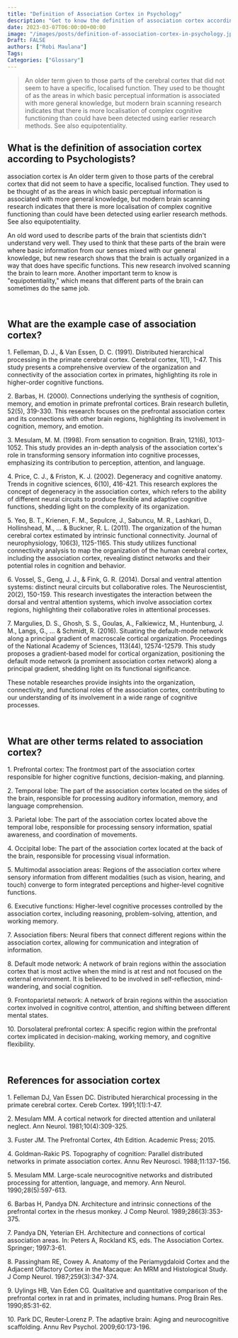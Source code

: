 ```yaml
---
title: "Definition of Association Cortex in Psychology"
description: "Get to know the definition of association cortex according to psychologists."
date: 2023-03-07T06:00:00+00:00
image: "/images/posts/definition-of-association-cortex-in-psychology.jpg"
Draft: FALSE
authors: ["Robi Maulana"]
Tags: 
Categories: ["Glossary"]
---
```






> An older term given to those parts of the cerebral cortex that did not seem to have a specific, localised function. They used to be thought of as the areas in which basic perceptual information is associated with more general knowledge, but modern brain scanning research indicates that there is more localisation of complex cognitive functioning than could have been detected using earlier research methods. See also equipotentiality.

## What is the definition of association cortex according to Psychologists?

association cortex is An older term given to those parts of the cerebral cortex that did not seem to have a specific, localised function. They used to be thought of as the areas in which basic perceptual information is associated with more general knowledge, but modern brain scanning research indicates that there is more localisation of complex cognitive functioning than could have been detected using earlier research methods. See also equipotentiality.

An old word used to describe parts of the brain that scientists didn't understand very well. They used to think that these parts of the brain were where basic information from our senses mixed with our general knowledge, but new research shows that the brain is actually organized in a way that does have specific functions. This new research involved scanning the brain to learn more. Another important term to know is "equipotentiality," which means that different parts of the brain can sometimes do the same job.

 

## What are the example case of association cortex?

1\. Felleman, D. J., & Van Essen, D. C. (1991). Distributed hierarchical processing in the primate cerebral cortex. Cerebral cortex, 1(1), 1-47. This study presents a comprehensive overview of the organization and connectivity of the association cortex in primates, highlighting its role in higher-order cognitive functions.

2\. Barbas, H. (2000). Connections underlying the synthesis of cognition, memory, and emotion in primate prefrontal cortices. Brain research bulletin, 52(5), 319-330. This research focuses on the prefrontal association cortex and its connections with other brain regions, highlighting its involvement in cognition, memory, and emotion.

3\. Mesulam, M. M. (1998). From sensation to cognition. Brain, 121(6), 1013-1052. This study provides an in-depth analysis of the association cortex's role in transforming sensory information into cognitive processes, emphasizing its contribution to perception, attention, and language.

4\. Price, C. J., & Friston, K. J. (2002). Degeneracy and cognitive anatomy. Trends in cognitive sciences, 6(10), 416-421. This research explores the concept of degeneracy in the association cortex, which refers to the ability of different neural circuits to produce flexible and adaptive cognitive functions, shedding light on the complexity of its organization.

5\. Yeo, B. T., Krienen, F. M., Sepulcre, J., Sabuncu, M. R., Lashkari, D., Hollinshead, M., ... & Buckner, R. L. (2011). The organization of the human cerebral cortex estimated by intrinsic functional connectivity. Journal of neurophysiology, 106(3), 1125-1165. This study utilizes functional connectivity analysis to map the organization of the human cerebral cortex, including the association cortex, revealing distinct networks and their potential roles in cognition and behavior.

6\. Vossel, S., Geng, J. J., & Fink, G. R. (2014). Dorsal and ventral attention systems: distinct neural circuits but collaborative roles. The Neuroscientist, 20(2), 150-159. This research investigates the interaction between the dorsal and ventral attention systems, which involve association cortex regions, highlighting their collaborative roles in attentional processes.

7\. Margulies, D. S., Ghosh, S. S., Goulas, A., Falkiewicz, M., Huntenburg, J. M., Langs, G., ... & Schmidt, R. (2016). Situating the default-mode network along a principal gradient of macroscale cortical organization. Proceedings of the National Academy of Sciences, 113(44), 12574-12579. This study proposes a gradient-based model for cortical organization, positioning the default mode network (a prominent association cortex network) along a principal gradient, shedding light on its functional significance.

These notable researches provide insights into the organization, connectivity, and functional roles of the association cortex, contributing to our understanding of its involvement in a wide range of cognitive processes.

 

## What are other terms related to association cortex?

1\. Prefrontal cortex: The frontmost part of the association cortex responsible for higher cognitive functions, decision-making, and planning.

2\. Temporal lobe: The part of the association cortex located on the sides of the brain, responsible for processing auditory information, memory, and language comprehension.

3\. Parietal lobe: The part of the association cortex located above the temporal lobe, responsible for processing sensory information, spatial awareness, and coordination of movements.

4\. Occipital lobe: The part of the association cortex located at the back of the brain, responsible for processing visual information.

5\. Multimodal association areas: Regions of the association cortex where sensory information from different modalities (such as vision, hearing, and touch) converge to form integrated perceptions and higher-level cognitive functions.

6\. Executive functions: Higher-level cognitive processes controlled by the association cortex, including reasoning, problem-solving, attention, and working memory.

7\. Association fibers: Neural fibers that connect different regions within the association cortex, allowing for communication and integration of information.

8\. Default mode network: A network of brain regions within the association cortex that is most active when the mind is at rest and not focused on the external environment. It is believed to be involved in self-reflection, mind-wandering, and social cognition.

9\. Frontoparietal network: A network of brain regions within the association cortex involved in cognitive control, attention, and shifting between different mental states.

10\. Dorsolateral prefrontal cortex: A specific region within the prefrontal cortex implicated in decision-making, working memory, and cognitive flexibility.

 

## References for association cortex

1\. Felleman DJ, Van Essen DC. Distributed hierarchical processing in the primate cerebral cortex. Cereb Cortex. 1991;1(1):1-47.

2\. Mesulam MM. A cortical network for directed attention and unilateral neglect. Ann Neurol. 1981;10(4):309-325.

3\. Fuster JM. The Prefrontal Cortex, 4th Edition. Academic Press; 2015.

4\. Goldman-Rakic PS. Topography of cognition: Parallel distributed networks in primate association cortex. Annu Rev Neurosci. 1988;11:137-156.

5\. Mesulam MM. Large-scale neurocognitive networks and distributed processing for attention, language, and memory. Ann Neurol. 1990;28(5):597-613.

6\. Barbas H, Pandya DN. Architecture and intrinsic connections of the prefrontal cortex in the rhesus monkey. J Comp Neurol. 1989;286(3):353-375.

7\. Pandya DN, Yeterian EH. Architecture and connections of cortical association areas. In: Peters A, Rockland KS, eds. The Association Cortex. Springer; 1997:3-61.

8\. Passingham RE, Cowey A. Anatomy of the Periamygdaloid Cortex and the Adjacent Olfactory Cortex in the Macaque: An MRM and Histological Study. J Comp Neurol. 1987;259(3):347-374.

9\. Uylings HB, Van Eden CG. Qualitative and quantitative comparison of the prefrontal cortex in rat and in primates, including humans. Prog Brain Res. 1990;85:31-62.

10\. Park DC, Reuter-Lorenz P. The adaptive brain: Aging and neurocognitive scaffolding. Annu Rev Psychol. 2009;60:173-196.
